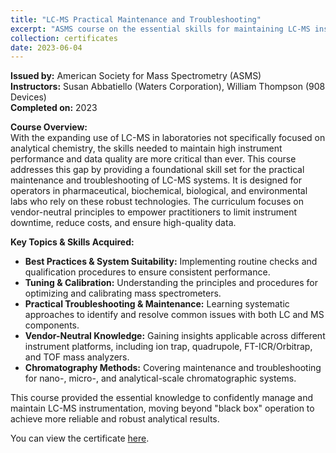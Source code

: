 ```yaml
---
title: "LC-MS Practical Maintenance and Troubleshooting"
excerpt: "ASMS course on the essential skills for maintaining LC-MS instrument performance, covering best practices, system suitability, tuning, calibration, and troubleshooting across various platforms.<br/><a href='/files/lcms-practical-mainenance-and-troubleshooting-asms-2023.pdf' target='_blank'><img src='/images/lcms-practical-mainenance-and-troubleshooting-asms-2023.png' width='300' alt='LC-MS Practical Maintenance and Troubleshooting Certificate'></a>"
collection: certificates
date: 2023-06-04
---
```


**Issued by:** American Society for Mass Spectrometry (ASMS)  
**Instructors:** Susan Abbatiello (Waters Corporation), William Thompson (908 Devices)  
**Completed on:** 2023

**Course Overview:**  
With the expanding use of LC-MS in laboratories not specifically focused on analytical chemistry, the skills needed to maintain high instrument performance and data quality are more critical than ever. This course addresses this gap by providing a foundational skill set for the practical maintenance and troubleshooting of LC-MS systems. It is designed for operators in pharmaceutical, biochemical, biological, and environmental labs who rely on these robust technologies. The curriculum focuses on vendor-neutral principles to empower practitioners to limit instrument downtime, reduce costs, and ensure high-quality data.

**Key Topics & Skills Acquired:**
*   **Best Practices & System Suitability:** Implementing routine checks and qualification procedures to ensure consistent performance.
*   **Tuning & Calibration:** Understanding the principles and procedures for optimizing and calibrating mass spectrometers.
*   **Practical Troubleshooting & Maintenance:** Learning systematic approaches to identify and resolve common issues with both LC and MS components.
*   **Vendor-Neutral Knowledge:** Gaining insights applicable across different instrument platforms, including ion trap, quadrupole, FT-ICR/Orbitrap, and TOF mass analyzers.
*   **Chromatography Methods:** Covering maintenance and troubleshooting for nano-, micro-, and analytical-scale chromatographic systems.

This course provided the essential knowledge to confidently manage and maintain LC-MS instrumentation, moving beyond "black box" operation to achieve more reliable and robust analytical results.

You can view the certificate <a href='/files/lcms-practical-mainenance-and-troubleshooting-asms-2023.pdf' target='_blank'>here</a>.

